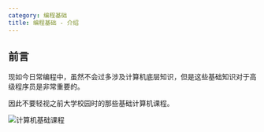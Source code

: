 ```yaml
---
category: 编程基础
title: 编程基础 - 介绍
---
```


## 前言

现如今日常编程中，虽然不会过多涉及计算机底层知识，但是这些基础知识对于高级程序员是非常重要的。

因此不要轻视之前大学校园时的那些基础计算机课程。

![计算机基础课程](/assets/img/domain-basic-computer-courses.jpg)
